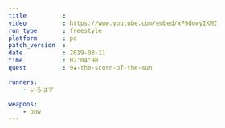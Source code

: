 ```yaml
---
title          :
video          : https://www.youtube.com/embed/xF9dowyIKMI
run_type       : freestyle
platform       : pc
patch_version  : 
date           : 2019-08-11
time           : 02'04"98
quest          : 9★-the-scorn-of-the-sun

runners:
    - いろはす

weapons:
    - bow
---
```


